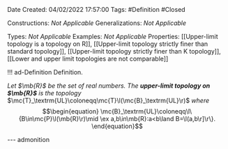 <br />
<br />

Date Created: 04/02/2022 17:57:00
Tags: #Definition #Closed 

Constructions: _Not Applicable_
Generalizations: _Not Applicable_

Types: _Not Applicable_
Examples: _Not Applicable_
Properties: [[Upper-limit topology is a topology on R]], [[Upper-limit topology strictly finer than standard topology]], [[Upper-limit topology strictly finer than K topology]], [[Lower and upper limit topologies are not comparable]]

!!! ad-Definition Definition.

_Let $\mb{R}$ be the set of real numbers. The **upper-limit topology on $\mb{R}$** is the topology_ $\mc{T}_\textrm{UL}\coloneqq\mc{T}\l(\mc{B}_\textrm{UL}\r)$ _where_
$$\begin{equation}
    \mc{B}_\textrm{UL}\coloneqq\l\{B\in\mc{P}\l(\mb{R}\r)\mid \ex a,b\in\mb{R}:a<b\land B=\l(a,b\r]\r\}.
\end{equation}$$

--- admonition
